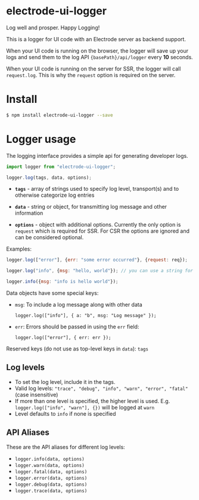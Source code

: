 <h1>electrode-ui-logger</h1>

Log well and prosper. Happy Logging!

This is a logger for UI code with an Electrode server as backend support.

When your UI code is running on the browser, the logger will save up your logs and send them to the log API `{basePath}/api/logger` every **10** seconds.

When your UI code is running on the server for SSR, the logger will call `request.log`. This is why the `request` option is required on the server.

# Install

```bash
$ npm install electrode-ui-logger --save
```

# Logger usage

The logging interface provides a simple api for generating developer logs.

```js
import logger from "electrode-ui-logger";

logger.log(tags, data, options);

```

  * **`tags`** - array of strings used to specify log level, transport(s) and to otherwise categorize log entries

  * **`data`** - string or object, for transmitting log message and other information

  * **`options`** - object with additional options. Currently the only option is `request` which is required for SSR. For CSR the options are ignored and can be considered optional.

Examples:

```js
logger.log(["error"], {err: "some error occurred"}, {request: req});

logger.log("info", {msg: "hello, world"}); // you can use a string for tags directly 

logger.info({msg: "info is hello world"});
```

Data objects have some special keys:

  * `msg`: To include a log message along with other data  
    
    `logger.log(["info"], { a: "b", msg: "Log message" });`
    
  * `err`: Errors should be passed in using the `err` field:  
    
    `logger.log(["error"], { err: err });`

Reserved keys (do not use as top-level keys in `data`): `tags`

## Log levels

* To set the log level, include it in the tags.
* Valid log levels: `"trace", "debug", "info", "warn", "error", "fatal"`
  (case insensitive)
* If more than one level is specified, the higher level is used. E.g.
  `logger.log(["info", "warn"], {})` will be logged at `warn`
* Level defaults to `info` if none is specified

## API Aliases

These are the API aliases for different log levels:

  * `logger.info(data, options)`
  * `logger.warn(data, options)`
  * `logger.fatal(data, options)`
  * `logger.error(data, options)`
  * `logger.debug(data, options)`
  * `logger.trace(data, options)`
  